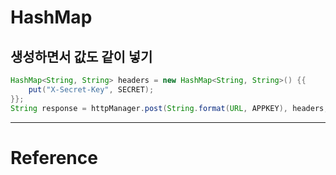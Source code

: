 # HashMap

## 생성하면서 값도 같이 넣기

```java
HashMap<String, String> headers = new HashMap<String, String>() {{
    put("X-Secret-Key", SECRET);
}};
String response = httpManager.post(String.format(URL, APPKEY), headers, body);
```

---

# Reference

